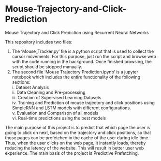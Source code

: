# Mouse-Trajectory-and-Click-Prediction
Mouse Trajectory and Click Prediction using Recurrent Neural Networks

This repository includes two files: </br>
1.  The ‘Mouse_Tracker.py’ file is a python script that is used to collect the cursor movements. For this purpose, just run the script and browse web with the code running in the background. Once finished browsing, the script should be stopped manually. </br>
2. The second file ‘Mouse Trajectory Prediction.ipynb’ is a jupyter notebook which includes the entire functionality of the following sections:</br>
  i. Dataset Analysis </br>
  ii. Data Cleaning and Pre-processing</br>
  iii. Creation of Supervised Learning Datasets</br>
  iv. Training and Prediction of mouse trajectory and click positions using SimpleRNN and LSTM models with different configurations.</br>
  v. Evaluation and Comparison of all models</br>
  vi. Real-time predictions using the best models</br>
  
The main purpose of this project is to predict that which page the user is going to click on next, based on the trajectory and click positions, so that those pages can be prefetched in the cache of the user during idle time. Thus, when the user clicks on the web page, it instantly loads, thereby reducing the latency of the website. This will result in better user web experience. The main basis of the project is Predictive Prefetching.
  
